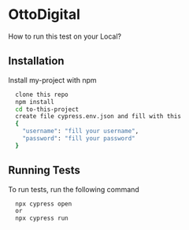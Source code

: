 
# OttoDigital

How to run this test on your Local?



## Installation

Install my-project with npm

```bash
  clone this repo
  npm install
  cd to-this-project
  create file cypress.env.json and fill with this
  {
    "username": "fill your username",
    "password": "fill your password"
  }
```
    
## Running Tests

To run tests, run the following command

```bash
  npx cypress open
  or
  npx cypress run
```

